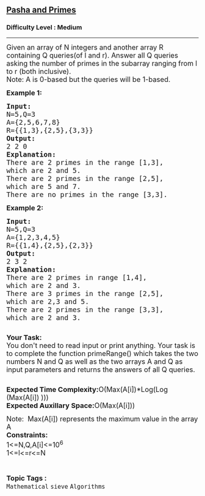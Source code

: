 <h2><a href="https://www.geeksforgeeks.org/problems/pasha-and-primes0438/1">Pasha and Primes</a></h2><h3>Difficulty Level : Medium</h3><hr><div class="problems_problem_content__Xm_eO"><p><span style="font-size:18px">Given an array of N integers and another array R containing Q queries(of l and r). Answer all Q queries asking the number of primes in the subarray ranging from l to r (both inclusive).<br>
Note: A is 0-based but the queries will be 1-based.</span></p>

<p><span style="font-size:18px"><strong>Example 1:</strong></span></p>

<pre><span style="font-size:18px"><strong>Input:</strong>
N=5,Q=3
A={2,5,6,7,8}
R={{1,3},{2,5},{3,3}}
<strong>Output:</strong>
2 2 0
<strong>Explanation:</strong>
There are 2 primes in the range [1,3], 
which are 2 and 5.
There are 2 primes in the range [2,5],
which are 5 and 7.
There are no primes in the range [3,3].</span></pre>

<p><strong><span style="font-size:18px">Example 2:</span></strong></p>

<pre><span style="font-size:18px"><strong>Input:</strong>
N=5,Q=3
A={1,2,3,4,5}
R={{1,4},{2,5},{2,3}}
<strong>Output:</strong>
2 3 2
<strong>Explanation:</strong>
There are 2 primes in range [1,4],
which are 2 and 3.
There are 3 primes in the range [2,5],
which are 2,3 and 5.
There are 2 primes in the range [3,3],
which are 2 and 3.</span></pre>

<p><br>
<span style="font-size:18px"><strong>Your Task:</strong><br>
You don't need to read input or print anything. Your task is to complete the function primeRange() which takes the two numbers N and Q as well as the two arrays A and Q as input parameters and returns the answers of all Q queries.</span></p>

<p><br>
<span style="font-size:18px"><strong>Expected Time Complexity:</strong>O(Max(A[i])*Log(Log (Max(A[i]) )))<br>
<strong>Expected Auxillary Space:</strong>O(Max(A[i]))</span></p>

<p><span style="font-size:18px">Note:&nbsp;&nbsp;Max(A[i]) represents the maximum value in the array A</span><br>
<span style="font-size:18px"><strong>Constraints:</strong><br>
1&lt;=N,Q,A[i]&lt;=10<sup>6</sup><br>
1&lt;=l&lt;=r&lt;=N</span></p>
</div><br><p><span style=font-size:18px><strong>Topic Tags : </strong><br><code>Mathematical</code>&nbsp;<code>sieve</code>&nbsp;<code>Algorithms</code>&nbsp;